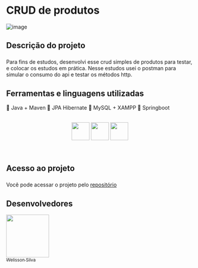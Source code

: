 <h1>CRUD de produtos</h1>

![image](https://github.com/user-attachments/assets/40fddcef-a246-4b05-b535-799256cb9038)



## Descrição do projeto

### <p align="justify">
  Para fins de estudos, desenvolvi esse crud simples de produtos para testar, e colocar os estudos em prática.
  Nesse estudos usei o postman para simular o consumo do api e testar os métodos http. 
</p>

## Ferramentas e linguagens utilizadas 
🔹 Java + Maven
🔹 JPA Hibernate
🔹 MySQL + XAMPP
🔹 Springboot
</br>
</br>
<p align="center">
  <img src="https://skillicons.dev/icons?i=eclipse" width="48">
  <img src="https://skillicons.dev/icons?i=mysql" width="48">
   <img src="https://skillicons.dev/icons?i=java" width="48"> 
  <p/>
    </br>


 ## Acesso ao projeto

 ### <p align="justify">
 Você pode acessar o projeto pelo <a href="https://github.com/WelissonSC/curd-produtos" target="_blank">  repositório </a>
</p>


 ## Desenvolvedores

 [<img src="https://avatars.githubusercontent.com/u/119025122?s=400&u=df5d07f38faf4e8a7944ff0c7516d430359e2214&v=4" width=115><br><sub>Welisson Silva</sub>](https://github.com/WelissonSC) 
